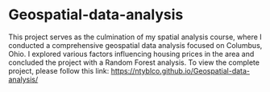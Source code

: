 # Geospatial-data-analysis
This project serves as the culmination of my spatial analysis course, where I conducted a comprehensive geospatial data analysis focused on Columbus, Ohio. I explored various factors influencing housing prices in the area and concluded the project with a Random Forest analysis. To view the complete project, please follow this link: 
https://ntyblco.github.io/Geospatial-data-analysis/
